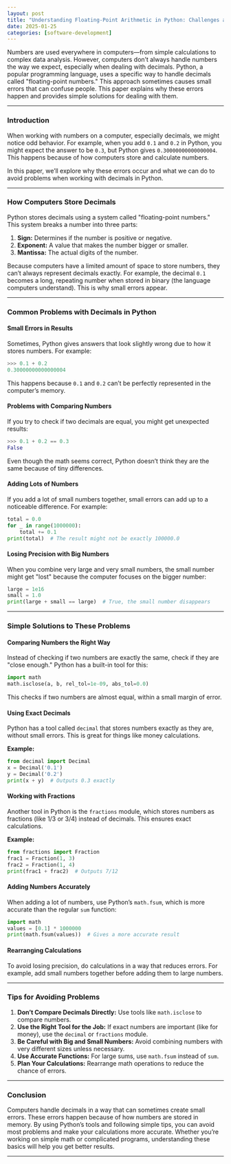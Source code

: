 ```yaml
---
layout: post
title: "Understanding Floating-Point Arithmetic in Python: Challenges and Simple Solutions"
date: 2025-01-25
categories: [software-development]
---
```


Numbers are used everywhere in computers—from simple calculations to complex data analysis. However, computers don’t always handle numbers the way we expect, especially when dealing with decimals. Python, a popular programming language, uses a specific way to handle decimals called "floating-point numbers." This approach sometimes causes small errors that can confuse people. This paper explains why these errors happen and provides simple solutions for dealing with them.

---

### Introduction
When working with numbers on a computer, especially decimals, we might notice odd behavior. For example, when you add `0.1` and `0.2` in Python, you might expect the answer to be `0.3`, but Python gives `0.30000000000000004`. This happens because of how computers store and calculate numbers.

In this paper, we’ll explore why these errors occur and what we can do to avoid problems when working with decimals in Python.

---

### How Computers Store Decimals

Python stores decimals using a system called "floating-point numbers." This system breaks a number into three parts:
1. **Sign:** Determines if the number is positive or negative.
2. **Exponent:** A value that makes the number bigger or smaller.
3. **Mantissa:** The actual digits of the number.

Because computers have a limited amount of space to store numbers, they can’t always represent decimals exactly. For example, the decimal `0.1` becomes a long, repeating number when stored in binary (the language computers understand). This is why small errors appear.

---

### Common Problems with Decimals in Python

#### Small Errors in Results
Sometimes, Python gives answers that look slightly wrong due to how it stores numbers. For example:
```python
>>> 0.1 + 0.2
0.30000000000000004
```
This happens because `0.1` and `0.2` can’t be perfectly represented in the computer’s memory.

#### Problems with Comparing Numbers
If you try to check if two decimals are equal, you might get unexpected results:
```python
>>> 0.1 + 0.2 == 0.3
False
```
Even though the math seems correct, Python doesn’t think they are the same because of tiny differences.

#### Adding Lots of Numbers
If you add a lot of small numbers together, small errors can add up to a noticeable difference. For example:
```python
total = 0.0
for _ in range(1000000):
    total += 0.1
print(total)  # The result might not be exactly 100000.0
```

#### Losing Precision with Big Numbers
When you combine very large and very small numbers, the small number might get "lost" because the computer focuses on the bigger number:
```python
large = 1e16
small = 1.0
print(large + small == large)  # True, the small number disappears
```

---

### Simple Solutions to These Problems

#### Comparing Numbers the Right Way
Instead of checking if two numbers are exactly the same, check if they are "close enough." Python has a built-in tool for this:
```python
import math
math.isclose(a, b, rel_tol=1e-09, abs_tol=0.0)
```
This checks if two numbers are almost equal, within a small margin of error.

#### Using Exact Decimals
Python has a tool called `decimal` that stores numbers exactly as they are, without small errors. This is great for things like money calculations.

**Example:**
```python
from decimal import Decimal
x = Decimal('0.1')
y = Decimal('0.2')
print(x + y)  # Outputs 0.3 exactly
```

#### Working with Fractions
Another tool in Python is the `fractions` module, which stores numbers as fractions (like 1/3 or 3/4) instead of decimals. This ensures exact calculations.

**Example:**
```python
from fractions import Fraction
frac1 = Fraction(1, 3)
frac2 = Fraction(1, 4)
print(frac1 + frac2)  # Outputs 7/12
```

#### Adding Numbers Accurately
When adding a lot of numbers, use Python’s `math.fsum`, which is more accurate than the regular `sum` function:
```python
import math
values = [0.1] * 1000000
print(math.fsum(values))  # Gives a more accurate result
```

#### Rearranging Calculations
To avoid losing precision, do calculations in a way that reduces errors. For example, add small numbers together before adding them to large numbers.

---

### Tips for Avoiding Problems

1. **Don’t Compare Decimals Directly:** Use tools like `math.isclose` to compare numbers.
2. **Use the Right Tool for the Job:** If exact numbers are important (like for money), use the `decimal` or `fractions` module.
3. **Be Careful with Big and Small Numbers:** Avoid combining numbers with very different sizes unless necessary.
4. **Use Accurate Functions:** For large sums, use `math.fsum` instead of `sum`.
5. **Plan Your Calculations:** Rearrange math operations to reduce the chance of errors.

---

### Conclusion
Computers handle decimals in a way that can sometimes create small errors. These errors happen because of how numbers are stored in memory. By using Python’s tools and following simple tips, you can avoid most problems and make your calculations more accurate. Whether you’re working on simple math or complicated programs, understanding these basics will help you get better results.

---
